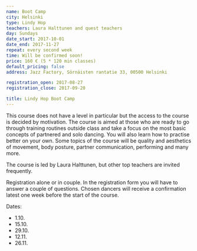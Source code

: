 ```yaml
---
name: Boot Camp
city: Helsinki
type: Lindy Hop
teachers: Laura Halttunen and quest teachers
day: Sundays
date_start: 2017-10-01
date_end: 2017-11-27
repeat: every second week
time: Will be confirmed soon!
price: 160 € (5 * 120 min classes)
default_pricing: false
address: Jazz Factory, Sörnäisten rantatie 33, 00500 Helsinki

registration_open: 2017-08-27
registration_close: 2017-09-20

title: Lindy Hop Boot Camp
---
```


This course does not have a level in particular but the access to the course is decided by motivation. The course is aimed at those who are ready to  go through training routines outside class and take a focus on the most basic concepts of partnered and solo dancing. You will also learn how to practise better on your own. Some topics of the course will be quality and aesthetics of movement, body posture, partner communication, performing and many more.

The course is led by Laura Halttunen, but other top teachers are invited frequently.

Registration alone or in couple. In the registration form you will have to answer a couple of questions. Chosen dancers will receive a confirmation latest one week before the start of the course.

Dates:
- 1.10.
- 15.10.
- 29.10.
- 12.11.
- 26.11.
